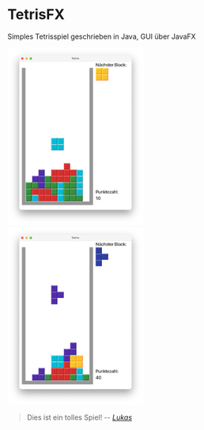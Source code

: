 # TetrisFX
Simples Tetrisspiel geschrieben in Java, GUI über JavaFX

![](https://github.com/babkhdtsjn/TetrisFX/blob/main/screenshots/Screenshot1.png?raw=true) ![TetrisScreenshot2](https://github.com/babkhdtsjn/TetrisFX/blob/main/screenshots/Screenshot2.png?raw=true)

> Dies ist ein tolles Spiel!
  -- _[Lukas](https://github.com/lukaswittmann/)_
